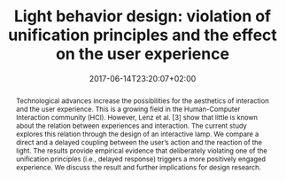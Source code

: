 ---
slug: light-behavior-design-violation-of-unification-principles-and-the-effect-on-the-user-experience
title: "Light behavior design: violation of unification principles and the effect on the user experience"
layout: single
publitype: conference
subsection: conference
perceptq: true
researchpage: true
research: 
    -  perceptq
institution:
    logo: TUe
    name: "Eindhoven University of Technology"
    web: "https://www.tue.nl/en/"
    colo: "#c72125"
date: 2017-06-14T23:20:07+02:00
reference: "Dassen, W., Wensveen, S., & Lévy, P. (2017). Light Behavior Design: Violation of Unification Principles and the Effect on the User Experience. In Design Interactive Systems Conference, DIS17 (pp. 259–263). New York, NY, USA: ACM. https://doi.org/10.1145/3064857.3079157"
abstract: "Technological advances increase the possibilities for the aesthetics of interaction and the user experience. This is a growing field in the Human-Computer Interaction community (HCI). However, Lenz et al. [3] show that little is known about the relation between experiences and interaction. The current study explores this relation through the design of an interactive lamp. We compare a direct and a delayed coupling between the user’s action and the reaction of the light. The results provide empirical evidence that deliberately violating one of the unification principles (i.e., delayed response) triggers a more positively engaged experience. We discuss the result and further implications for design research."
link:
    paper: "https://1drv.ms/b/s!AnQx_v88q65Qv4R1A4jeoNOuOR0jBA?e=CUFvv8"
    library: https://dl.acm.org/citation.cfm?doid=3064857.3079157
video:
    movie1:
        youtube: "TlDSDFgTwsQ"
---